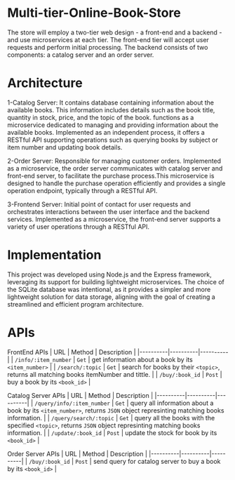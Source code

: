 # Multi-tier-Online-Book-Store
The store will employ a two-tier web design - a front-end and a backend - and use microservices at each tier. The front-end tier will accept user requests and perform initial processing. The backend consists of two components: a catalog server and an order server. 

# Architecture
1-Catalog Server: It contains database containing information about the available books. This information includes details such as the book title, quantity in stock, price, and the topic of the book.
functions as a microservice dedicated to managing and providing information about the available books. Implemented as an independent process, it offers a RESTful API supporting operations such as querying books by subject or item number and updating book details.

2-Order Server: Responsible for managing customer orders. Implemented as a microservice, the order server communicates with catalog server and front-end server, to facilitate the purchase process.This microservice is designed to handle the purchase operation efficiently and provides a single operation endpoint, typically through a RESTful API. 

3-Frontend Server: Initial point of contact for user requests and orchestrates interactions between the user interface and the backend services. Implemented as a microservice, the front-end server supports a variety of user operations through a RESTful API. 

# Implementation
This project was developed using Node.js and the Express framework, leveraging its support for building lightweight microservices. The choice of the SQLite database was intentional, as it provides a simpler and more lightweight solution for data storage, aligning with the goal of creating a streamlined and efficient program architecture.

# APIs
FrontEnd APIs 
| URL | Method | Description |
|----------|----------|----------|
| `/info/:item_number` | `Get` | get information about a book by its `<item_number>` |
| `/search/:topic` | `Get` | search for books by their `<topic>`, returns all matching books itemNumber and tittle. |
| `/buy/:book_id` | `Post` | buy a book by its `<book_id>` |

Catalog Server APIs 
| URL | Method | Description |
|----------|----------|----------|
| `/query/info/:item_number` | `Get` | query all information about a book by its `<item_number>`, returns `JSON` object represinting matching books information. |
| `/query/search/:topic` | `Get` | query all the books with the specified `<topic>`, returns `JSON` object represinting matching books information. |
| `/update/:book_id` | `Post` | update the stock for book by its `<book_id>` |

Order Server APIs 
| URL | Method | Description |
|----------|----------|----------|
| `/buy/:book_id` | `Post` | send query for catalog server to buy a book by its `<book_id>` |


